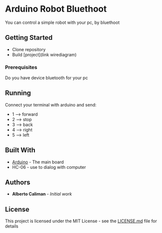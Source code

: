 # Arduino Robot Bluethoot

You can control a simple robot with your pc, by bluethoot

## Getting Started

* Clone repository 
* Build [project](link wirediagram)

### Prerequisites

Do you have device bluetooth for your pc


## Running

Connect your terminal with arduino and send:
* 1 --> forward
* 2 --> stop
* 3 --> back
* 4 --> right
* 5 --> left

## Built With

* [Arduino](https://www.arduino.cc/) - The main board
* HC-06 - use to dialog with computer


## Authors

* **Alberto Caliman** - *Initial work*


## License

This project is licensed under the MIT License - see the [LICENSE.md](LICENSE.md) file for details

